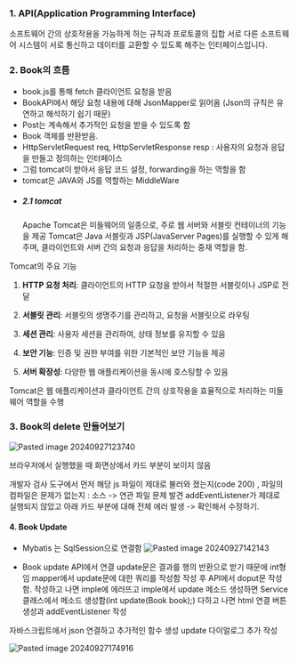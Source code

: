 

### 1. API(Application Programming Interface)

소프트웨어 간의 상호작용을 가능하게 하는 규칙과 프로토콜의 집합
서로 다른 소프트웨어 시스템이 서로 통신하고 데이터를 교환할 수 있도록 해주는 인터페이스입니다.

### 2. Book의 흐름
- book.js를 통해 fetch 클라이언트 요청을 받음
- BookAPI에서 해당 요청 내용에 대해 JsonMapper로 읽어옴
	(Json의 규칙은 유연하고 해석하기 쉽기 때문)
- Post는 계속해서 추가적인 요청을 받을 수 있도록 함 
- Book 객체를 반환받음.
- HttpServletRequest req, HttpServletResponse resp
: 사용자의 요청과 응답을 만들고 정의하는 인터페이스
- 그럼 tomcat이 받아서 응답 코드 설정, forwarding을 하는 역할을 함
- tomcat은 JAVA와 JS를 역할하는 MiddleWare
- ##### 2.1 tomcat
	Apache Tomcat은 미들웨어의 일종으로, 주로 웹 서버와 서블릿 컨테이너의 기능을 제공 Tomcat은 Java 서블릿과 JSP(JavaServer Pages)를 실행할 수 있게 해주며, 
	클라이언트와 서버 간의 요청과 응답을 처리하는 중재 역할을 함.

Tomcat의 주요 기능

1. **HTTP 요청 처리**: 클라이언트의 HTTP 요청을 받아서 적절한 서블릿이나 JSP로 전달
    
2. **서블릿 관리**: 서블릿의 생명주기를 관리하고, 요청을 서블릿으로 라우팅
    
3. **세션 관리**: 사용자 세션을 관리하여, 상태 정보를 유지할 수 있음
    
4. **보안 기능**: 인증 및 권한 부여를 위한 기본적인 보안 기능을 제공
    
5. **서버 확장성**: 다양한 웹 애플리케이션을 동시에 호스팅할 수 있음
    
Tomcat은 웹 애플리케이션과 클라이언트 간의 상호작용을 효율적으로 처리하는 미들웨어 역할을 수행


### 3. Book의 delete 만들어보기

![Pasted image 20240927123740](https://github.com/user-attachments/assets/393a06dd-e464-48e7-b1a7-7fa1197b1726)


브라우저에서 실행했을 때 화면상에서 카드 부분이 보이지 않음

개발자 검사 도구에서 먼저 해당 js 파일이 제대로 불러와 졌는지(code 200) ,
파일의 컴파일은 문제가 없는지 : 소스 -> 연관 파일 문제 발견
addEventListener가 제대로 실행되지 않았고 아래 카드 부분에 대해 전체 에러 발생
-> 확인해서 수정하기.


#### 4. Book Update

- Mybatis 는 SqlSession으로 연결함
![Pasted image 20240927142143](https://github.com/user-attachments/assets/a21372b6-3456-46c9-adb0-e267b10cc409)

- Book update API에서 연결
update문은 결과를 행의 반환으로 받기 때문에 int형임
mapper에서 update문에 대한 쿼리를 작성함
작성 후 API에서 doput문 작성함.
작성하고 나면 imple에 에러뜨고 imple에서 update 메소드 생성하면
Service클래스에서 메소드 생성함(int update(Book book);)
다하고 나면 html 연결 버튼 생성과 addEventListener 작성



자바스크립트에서 
json 연결하고 추가적인 함수 생성
update 다이얼로그 추가 작성

![Pasted image 20240927174916](https://github.com/user-attachments/assets/823a8de5-f9fd-4523-a049-5f08801ded41)

